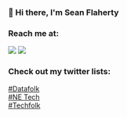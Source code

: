 ###  👋 Hi there, I'm Sean Flaherty

### Reach me at:
[<img src="https://img.shields.io/badge/LinkedIn-0077B5?style=for-the-badge&logo=linkedin&logoColor=white">](http://www.linkedin.com/in/seflaherty617)
[<img src="https://img.shields.io/badge/Twitter-1DA1F2?style=for-the-badge&logo=twitter&logoColor=white">](http://www.twitter.com/seflaherty)


### Check out my twitter lists:
[#Datafolk](https://twitter.com/i/lists/1195685898379255808)  
[#NE Tech](https://twitter.com/i/lists/1271145347797209092)  
[#Techfolk](https://twitter.com/i/lists/1267902413937291264)

<!--
**seflaherty/seflaherty** is a ✨ _special_ ✨ repository because its `README.md` (this file) appears on your GitHub profile.

Here are some ideas to get you started:

- 🔭 I’m currently working on ...
- 🌱 I’m currently learning ...
- 👯 I’m looking to collaborate on ...
- 🤔 I’m looking for help with ...
- 💬 Ask me about ...
- 📫 How to reach me: ...
- 😄 Pronouns: ...
- ⚡ Fun fact: ...
-->

